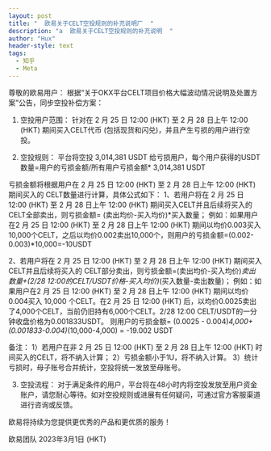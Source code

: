 ```yaml
---
layout: post
title: "  欧易关于CELT空投规则的补充说明厂  "
description: "a  欧易关于CELT空投规则的补充说明  "
author: "Hux"
header-style: text
tags:
  - 知乎
  - Meta
---
```

尊敬的欧易用户：
根据“关于OKX平台CELT项目价格大幅波动情况说明及处置方案”公告，同步空投补偿方案：
 
1. 空投用户范围：
针对在 2 月 25 日 12:00 (HKT) 至 2 月 28 日上午 12:00 (HKT) 期间买入CELT代币 (包括现货和闪兑)，并且产生亏损的用户进行空投。
 
2. 空投规则：
平台将空投 3,014,381 USDT 给亏损用户，每个用户获得的USDT数量=用户的亏损金额/所有用户亏损金额* 3,014,381 USDT
 
亏损金额将根据用户在 2 月 25 日 12:00 (HKT) 至 2 月 28 日上午 12:00 (HKT) 期间买入的 CELT数量进行计算，具体公式如下：
1、若用户将在 2 月 25 日 12:00 (HKT) 至 2 月 28 日上午 12:00 (HKT) 期间买入CELT并且后续将买入的 CELT全部卖出，则亏损金额= (卖出均价-买入均价)*买入数量；
例如：如果用户在2 月 25 日 12:00 (HKT) 至 2 月 28 日上午 12:00 (HKT) 期间以均价0.003买入 10,000个CELT，之后以均价0.002卖出10,000个，则用户的亏损金额=(0.002-0.003)*10,000=-10USDT
 
2、若用户将在 2 月 25 日 12:00 (HKT) 至 2 月 28 日上午 12:00 (HKT) 期间买入CELT并且后续将买入的 CELT部分卖出，则亏损金额=(卖出均价-买入均价)*卖出数量+(2/28 12:00的CELT/USDT价格-买入均价)*(买入数量-卖出数量)；
例如：如果用户在2 月 25 日 12:00 (HKT) 至 2 月 28 日上午 12:00 (HKT) 期间以均价0.004买入 10,000 个CELT。在2 月 25 日 12:00 (HKT) 后，以均价0.0025卖出了4,000个CELT，当前仍旧持有6,000个CELT。2/28 12:00 CELT/USDT的一分钟收盘价格为0.001833USDT。
则用户的亏损金额= (0.0025 - 0.004)*4,000+(0.001833-0.004)*(10,000-4,000) = -19.002 USDT
 
备注：
1）若用户在非 2 月 25 日 12:00 (HKT) 至 2 月 28 日上午 12:00 (HKT) 时间买入的CELT，将不纳入计算；
2）亏损金额小于1U，将不纳入计算。
3）统计亏损时，母子账号合并统计，空投将统一发放至母账号。
 
3. 空投流程：
对于满足条件的用户，平台将在48小时内将空投发放至用户资金账户，请您耐心等待。如对空投规则或进展有任何疑问，可通过官方客服渠道进行咨询或反馈。
 
欧易将持续为您提供更优秀的产品和更优质的服务！
 
欧易团队
2023年3月1日 (HKT)
